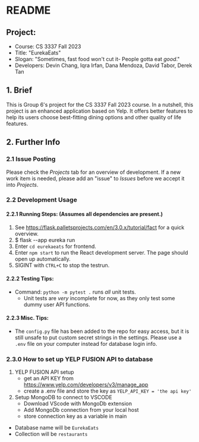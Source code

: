 # README

## Project:
 - Course: CS 3337 Fall 2023
 - Title: "EurekaEats"
 - Slogan: "Sometimes, fast food won't cut it- People gotta eat _good_."
 - Developers: Devin Chang, Iqra Irfan, Dana Mendoza, David Tabor, Derek Tan

## 1. Brief
This is Group 6's project for the CS 3337 Fall 2023 course. In a nutshell, this project is an enhanced application based on Yelp. It offers better features to help its users choose best-fitting dining options and other quality of life features.

## 2. Further Info

### 2.1 Issue Posting
Please check the _Projects_ tab for an overview of development. If a new work item is needed, please add an "issue" to _Issues_ before we accept it into _Projects_.

### 2.2 Development Usage

#### 2.2.1 Running Steps: (Assumes all dependencies are present.)
 1. See https://flask.palletsprojects.com/en/3.0.x/tutorial/fact for a quick overview.
 2. $ flask --app eureka run
 3. Enter `cd eurekaeats` for frontend.
 4. Enter `npm start` to run the React development server. The page should open up automatically.
 5. SIGINT with `CTRL+C` to stop the testrun.

#### 2.2.2 Testing Tips:
 - Command: `python -m pytest .` runs _all_ unit tests.
    - Unit tests are _very_ incomplete for now, as they only test some dummy user API functions.

#### 2.2.3 Misc. Tips:
 - The `config.py` file has been added to the repo for easy access, but it is still unsafe to put custom secret strings in the settings. Please use a `.env` file on your computer instead for database login info.

### 2.3.0 How to set up YELP FUSION API to database
1. YELP FUSION API setup
   - get an API KEY from https://www.yelp.com/developers/v3/manage_app
   - create a .env file and store the key as `YELP_API_KEY = 'the api key'`
2. Setup MongoDB to connect to VSCODE
   - Download VScode with MongoDb extension
   - Add MongoDb connection from your local host
   - store connection key as a variable in main
- Database name will be `EurekaEats`
- Collection will be `restaurants`
  


